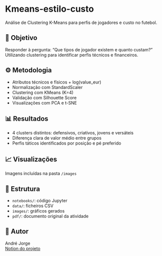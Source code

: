 # Kmeans-estilo-custo

Análise de Clustering K-Means para perfis de jogadores e custo no futebol.

## 🎯 Objetivo
Responder à pergunta: “Que tipos de jogador existem e quanto custam?”  
Utilizando clustering para identificar perfis técnicos e financeiros.

## ⚙️ Metodologia
- Atributos técnicos e físicos + log(value_eur)
- Normalização com StandardScaler
- Clustering com KMeans (K=4)
- Validação com Silhouette Score
- Visualizações com PCA e t-SNE

## 📊 Resultados
- 4 clusters distintos: defensivos, criativos, jovens e versáteis
- Diferença clara de valor médio entre grupos
- Perfis táticos identificados por posição e pé preferido

## 📈 Visualizações
Imagens incluídas na pasta `/images`

## 📂 Estrutura
- `notebooks/`: código Jupyter
- `data/`: ficheiros CSV
- `images/`: gráficos gerados
- `pdf/`: documento original da atividade

## 👤 Autor
André Jorge  
[Notion do projeto](https://www.notion.so/Atividade-K-Means-Clustering-Final-Andr-Jorge-27ae172d362e80c9963be09a1123031c)
